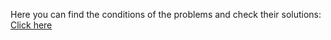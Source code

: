 Here you can find the conditions of the problems and check their solutions: <a href="https://judge.softuni.org/Contests/Practice/Index/3704#0">Click here</a>
